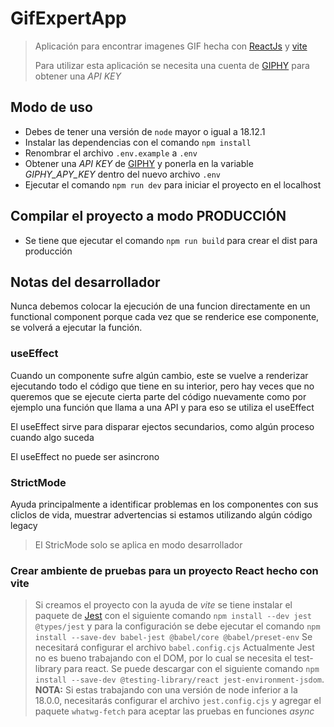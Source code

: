 # GifExpertApp
> Aplicación para encontrar imagenes GIF hecha con [ReactJs](https://es.reactjs.org/) y [vite](https://vitejs.dev/)
>
> Para utilizar esta aplicación se necesita una cuenta de [GIPHY](https://developers.giphy.com/) para obtener una *API KEY*


## Modo de uso
* Debes de tener una versión de `node` mayor o igual a 18.12.1
* Instalar las dependencias con el comando `npm install`
* Renombrar el archivo `.env.example` a `.env`
* Obtener una *API KEY* de [GIPHY](https://developers.giphy.com/) y ponerla en la variable *GIPHY_APY_KEY* dentro del nuevo archivo `.env`
* Ejecutar el comando `npm run dev` para iniciar el proyecto en el localhost

## Compilar el proyecto a modo PRODUCCIÓN
* Se tiene que ejecutar el comando `npm run build` para crear el dist para producción


## Notas del desarrollador

Nunca debemos colocar la ejecución de una funcion directamente en un functional component porque cada vez que se renderice ese componente, se volverá a ejecutar la función.

### useEffect
Cuando un componente sufre algún cambio, este se vuelve a renderizar ejecutando todo el código que tiene en su interior, pero hay veces que no queremos que se ejecute cierta parte del código nuevamente como por ejemplo una función que llama a una API y para eso se utiliza el useEffect

El useEffect sirve para disparar ejectos secundarios, como algún proceso cuando algo suceda 

El useEffect no puede ser asincrono

### StrictMode
Ayuda principalmente a identificar problemas en los componentes con sus cliclos de vida, muestrar advertencias si estamos utilizando algún código legacy

> El StricMode solo se aplica en modo desarrollador

### Crear ambiente de pruebas para un proyecto React hecho con vite
> Si creamos el proyecto con la ayuda de *vite* se tiene instalar el paquete de [Jest](https://jestjs.io/) con el siguiente comando `npm install --dev jest @types/jest` y para la configuración se debe ejecutar el comando `npm install --save-dev babel-jest @babel/core @babel/preset-env`
> Se necesitará configurar el archivo `babel.config.cjs`
> Actualmente Jest no es bueno trabajando con el DOM, por lo cual se necesita el test-library para react. Se puede descargar con el siguiente comando `npm install --save-dev @testing-library/react jest-environment-jsdom`.
> **NOTA:** Si estas trabajando con una versión de node inferior a la 18.0.0, necesitarás configurar el archivo `jest.config.cjs` y agregar el paquete `whatwg-fetch` para aceptar las pruebas en funciones *async*
